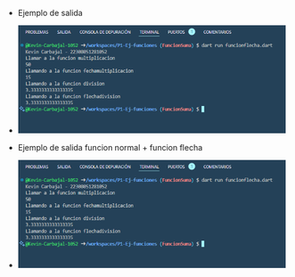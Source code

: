 * Ejemplo de salida
* ![alt text](image.png)

* Ejemplo de salida funcion normal + funcion flecha
* ![alt text](image.png)